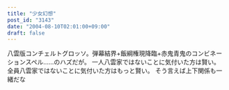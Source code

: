 ```yaml
---
title: "少女幻想"
post_id: "3143"
date: "2004-08-10T02:01:00+09:00"
draft: false
---
```



八雲版コンチェルトグロッソ。弾幕結界+飯綱権現降臨+赤鬼青鬼のコンビネーションスペル……のハズだが。 一人八雲家ではないことに気付いた方は賢い。 全員八雲家ではないことに気付いた方はもっと賢い。  そう言えば上下関係も一緒だな
